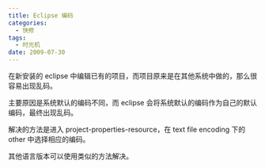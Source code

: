 ```yaml
---
title: Eclipse 编码
categories:
  - 快修
tags:
  - 时光机
date: 2009-07-30
---
```


在新安装的 eclipse 中编辑已有的项目，而项目原来是在其他系统中做的，那么很容易出现乱码。

主要原因是系统默认的编码不同，而 eclipse 会将系统默认的编码作为自己的默认编码，最终出现乱码。

解决的方法是进入 project-properties-resource，在 text file encoding 下的 other 中选择相应的编码。

其他语言版本可以使用类似的方法解决。
